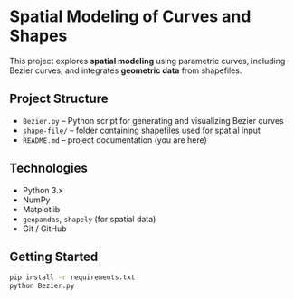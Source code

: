 # Spatial Modeling of Curves and Shapes

This project explores **spatial modeling** using parametric curves, including Bezier curves, and integrates **geometric data** from shapefiles.

## Project Structure

- `Bezier.py` – Python script for generating and visualizing Bezier curves
- `shape-file/` – folder containing shapefiles used for spatial input
- `README.md` – project documentation (you are here)

## Technologies

- Python 3.x
- NumPy
- Matplotlib
- `geopandas`, `shapely` (for spatial data)
- Git / GitHub

## Getting Started

```bash
pip install -r requirements.txt
python Bezier.py
